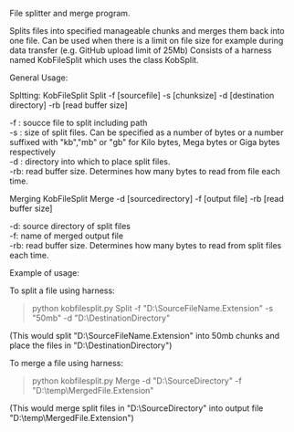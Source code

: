 File splitter and merge program.

Splits files into specified manageable chunks and merges them back into one file. Can be used when there is a limit on file size for example during data transfer (e.g. GitHub upload limit of 25Mb)
Consists of a harness named KobFileSplit which uses the class KobSplit.

General Usage:

Spltting:
KobFileSplit Split -f [sourcefile] -s [chunksize] -d [destination directory] -rb [read buffer size]

  -f : soucce file to split including path  
  -s : size of split files. Can be specified as a number of bytes or a number suffixed with "kb","mb" or "gb" for Kilo bytes, Mega bytes or Giga bytes respectively  
  -d : directory into which to place split files.  
  -rb: read buffer size. Determines how many bytes to read from file each time.
  
Merging
KobFileSplit Merge -d [sourcedirectory] -f [output file] -rb [read buffer size]

  -d:  source directory of split files  
  -f:  name of merged output file  
  -rb: read buffer size. Determines how many bytes to read from split files each time.  

Example of usage:

To split a file using harness:

>python kobfilesplit.py Split -f "D:\SourceFileName.Extension" -s "50mb" -d "D:\DestinationDirectory"

(This would split "D:\SourceFileName.Extension" into 50mb chunks and place the files in "D:\DestinationDirectory")

To merge a file using harness:

>python kobfilesplit.py Merge -d "D:\SourceDirectory" -f "D:\temp\MergedFile.Extension"  

(This would merge split files in "D:\SourceDirectory" into output file "D:\temp\MergedFile.Extension")
